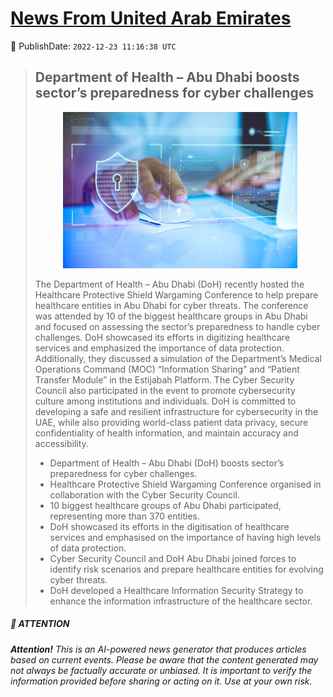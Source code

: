 [News From United Arab Emirates](https://github.com/UAE-Camel/News)
==========


📆 PublishDate: `2022-12-23 11:16:38 UTC`


> ## Department of Health – Abu Dhabi boosts sector’s preparedness for cyber challenges
> <p align="center"><img height="250" src="https://github.com/UAE-Camel/News/raw/main/images/1395303113942.jpg"></p
> 
> The Department of Health – Abu Dhabi (DoH) recently hosted the Healthcare Protective Shield Wargaming Conference to help prepare healthcare entities in Abu Dhabi for cyber threats. The conference was attended by 10 of the biggest healthcare groups in Abu Dhabi and focused on assessing the sector’s preparedness to handle cyber challenges. DoH showcased its efforts in digitizing healthcare services and emphasized the importance of data protection. Additionally, they discussed a simulation of the Department’s Medical Operations Command (MOC) “Information Sharing” and “Patient Transfer Module” in the Estijabah Platform. The Cyber Security Council also participated in the event to promote cybersecurity culture among institutions and individuals. DoH is committed to developing a safe and resilient infrastructure for cybersecurity in the UAE, while also providing world-class patient data privacy, secure confidentiality of health information, and maintain accuracy and accessibility.
> 
> - Department of Health – Abu Dhabi (DoH) boosts sector’s preparedness for cyber challenges.
> - Healthcare Protective Shield Wargaming Conference organised in collaboration with the Cyber Security Council.
> - 10 biggest healthcare groups of Abu Dhabi participated, representing more than 370 entities.
> - DoH showcased its efforts in the digitisation of healthcare services and emphasised on the importance of having high levels of data protection.
> - Cyber Security Council and DoH Abu Dhabi joined forces to identify risk scenarios and prepare healthcare entities for evolving cyber threats.
> - DoH developed a Healthcare Information Security Strategy to enhance the information infrastructure of the healthcare sector.


##### 📝 ATTENTION

###### **Attention!** This is an AI-powered news generator that produces articles based on current events. Please be aware that the content generated may not always be factually accurate or unbiased. It is important to verify the information provided before sharing or acting on it. Use at your own risk.
